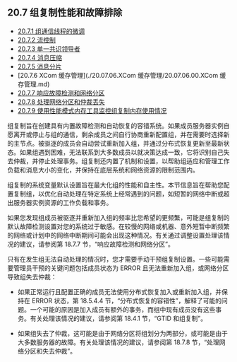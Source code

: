 ## 20.7 组复制性能和故障排除

- [20.7.1 组通信线程的微调](./20.07.01.组通信线程的微调.md)
- [20.7.2 流控制](./20.07.02.流控制/20.07.02.00.流控制.md)
- [20.7.3 单一共识领导者](./20.07.03.单一共识领导者.md)
- [20.7.4 消息压缩](./20.07.04.消息压缩.md)
- [20.7.5 消息分片](./20.07.05.消息分片.md)
- [20.7.6 XCom 缓存管理](./20.07.06.XCom 缓存管理/20.07.06.00.XCom 缓存管理.md)
- [20.7.7 响应故障检测和网络分区](./20.07.07.响应故障检测和网络分区/20.07.07.00.响应故障检测和网络分区.md)
- [20.7.8 处理网络分区和仲裁丢失](./20.07.08.处理网络分区和仲裁丢失.md)
- [20.7.9 使用性能模式内存工具监控组复制内存使用情况](./20.07.09.使用性能模式内存工具监控组复制内存使用情况/20.07.09.00.使用性能模式内存工具监控组复制内存使用情况.md)

组复制旨在创建具有内置故障检测和自动恢复的容错系统。如果成员服务器实例自愿离开或停止与组的通信，剩余成员之间自行协商重新配置组，并在需要时选择新的主节点。被驱逐的成员会自动尝试重新加入组，并通过分布式恢复更新至最新状态。如果组遇到困难，无法联系到大多数成员以就决策达成一致，它将识别自己失去仲裁，并停止处理事务。组复制还内置了机制和设置，以帮助组适应和管理工作负载和消息大小的变化，并保持在底层系统和网络资源的限制范围内。

组复制的系统变量默认设置旨在最大化组的性能和自主性。本节信息旨在帮助您配置复制组，以优化自动处理在特定系统上经常遇到的问题，如短暂的网络中断或超出服务器实例资源的工作负载和事务。

如果您发现组成员被驱逐并重新加入组的频率比您希望的更频繁，可能是组复制的默认故障检测设置对您的系统过于敏感。在较慢的网络或机器、意外短暂中断频繁的网络或计划中的网络中断期间可能会出现这种情况。有关通过调整设置处理该情况的建议，请参阅第 18.7.7 节，“响应故障检测和网络分区”。

只有在发生组无法自动处理的情况时，您才需要手动干预组复制设置。一些可能需要管理员干预的关键问题包括成员状态为 ERROR 且无法重新加入组，或网络分区导致组失去仲裁：

- 如果正常运行且配置正确的成员无法使用分布式恢复加入或重新加入组，并保持在 ERROR 状态，第 18.5.4.4 节，“分布式恢复的容错性”，解释了可能的问题。一个可能的原因是加入成员有额外的事务，而组中现有成员没有这些事务。有关处理该情况的建议，请参阅第 18.4.1 节，“GTID 和组复制”。

- 如果组失去了仲裁，这可能是由于网络分区将组划分为两部分，或可能是由于大多数服务器的故障。有关处理该情况的建议，请参阅第 18.7.8 节，“处理网络分区和失去仲裁”。